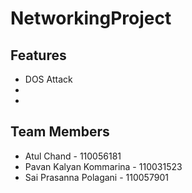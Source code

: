 # NetworkingProject

## Features
- DOS Attack
- 
-

## Team Members
- Atul Chand - 110056181
- Pavan Kalyan Kommarina - 110031523
- Sai Prasanna Polagani - 110057901


